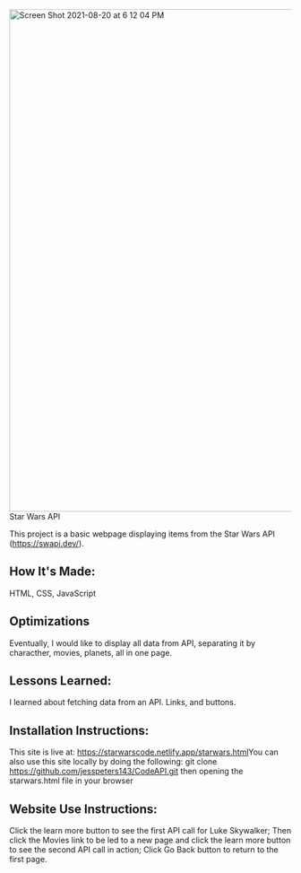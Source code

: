 
<img width="896" alt="Screen Shot 2021-08-20 at 6 12 04 PM" src="https://user-images.githubusercontent.com/83046012/130305873-3959768f-fa2f-4904-8aea-999d972a54ad.png">
Star Wars API


This project is a basic webpage displaying items from the Star Wars API (https://swapi.dev/).
​
## How It's Made:
HTML, CSS, JavaScript
​
## Optimizations
Eventually, I would like to display all data from API, separating it by characther, movies, planets, all in one page.
​
## Lessons Learned:
I learned about fetching data from an API. Links, and buttons.
​
## Installation Instructions:
This site is live at: https://starwarscode.netlify.app/starwars.html
​
You can also use this site locally by doing the following: git clone https://github.com/jesspeters143/CodeAPI.git 
then opening the starwars.html file in your browser
​
## Website Use Instructions:
Click the learn more button to see the first API call for Luke Skywalker; 
Then click the Movies link to be led to a new page and click the learn more button to see the second API call in action; 
Click Go Back button to return to the first page.
